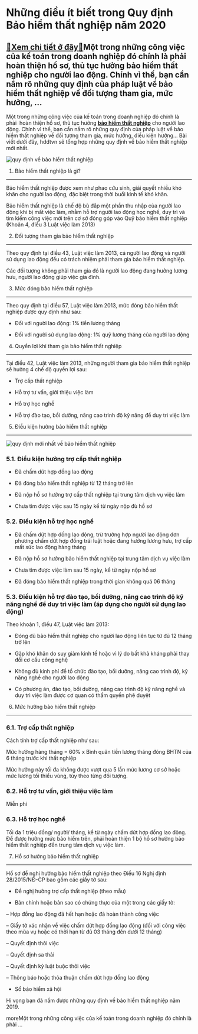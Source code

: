 Những điều ít biết trong Quy định Bảo hiểm thất nghiệp năm 2020
===============================================================

[:gift:Xem chi tiết ở đây:gift:](https://hddtvn.com/nhung-dieu-it-biet-trong-quy-dinh-bao-hiem-that-nghiep-nam-2020/)Một trong những công việc của kế toán trong doanh nghiệp đó chính là phải  hoàn thiện hồ sơ, thủ tục hưởng bảo hiểm thất nghiệp cho người lao động. Chính vì thế, bạn cần nắm rõ những quy định của pháp luật về bảo hiểm thất nghiệp về đối tượng tham gia, mức hưởng, …
-------------------------------------------------------------------------------------------------------------------------------------------------------------------------------------------------------------------------------------------------------------------------

Một trong những công việc của kế toán trong doanh nghiệp đó chính là phải  hoàn thiện hồ sơ, thủ tục hưởng **[bảo hiểm thất nghiệp](#)** cho người lao động. Chính vì thế, bạn cần nắm rõ những quy định của pháp luật về bảo hiểm thất nghiệp về đối tượng tham gia, mức hưởng, điều kiện hưởng… Bài viết dưới đây, hddtvn sẽ tổng hợp những quy định về bảo hiểm thất nghiệp mới nhất.


![quy định về bảo hiểm thất nghiệp](https://hddtvn.com/wp-content/uploads/2021/01/bhtn.png)


1. Bảo hiểm thất nghiệp là gì?
------------------------------


Bảo hiểm thất nghiệp được xem như phao cứu sinh, giải quyết nhiều khó khăn cho người lao động, đặc biệt trong thời buổi kinh tế khó khăn.


Bảo hiểm thất nghiệp là chế độ bù đắp một phần thu nhập của người lao động khi bị mất việc làm, nhằm hỗ trợ người lao động học nghề, duy trì và tìm kiếm công việc mới trên cơ sở đóng góp vào Quỹ bảo hiểm thất nghiệp (Khoản 4, điều 3 Luật việc làm 2013)


2. Đối tượng tham gia bảo hiểm thất nghiệp
------------------------------------------


Theo quy định tại điều 43, Luật việc làm 2013, cả người lao động và người sử dụng lao động đều có trách nhiệm phải tham gia bảo hiểm thất nghiệp.


Các đối tượng không phải tham gia đó là người lao động đang hưởng lương hưu, người lao động giúp việc gia đình.


3. Mức đóng bảo hiểm thất nghiệp
--------------------------------


Theo quy định tại điều 57, Luật việc làm 2013, mức đóng bảo hiểm thất nghiệp được quy định như sau:




* Đối với người lao động: 1% tiền lương tháng

* Đối với người sử dụng lao động: 1% quỹ lương tháng của người lao động



4. Quyền lợi khi tham gia bảo hiểm thất nghiệp
----------------------------------------------


Tại điều 42, Luật việc làm 2013, những người tham gia bảo hiểm thất nghiệp sẽ hưởng 4 chế độ quyền lợi sau:




* Trợ cấp thất nghiệp

* Hỗ trợ tư vấn, giới thiệu việc làm

* Hỗ trợ học nghề

* Hỗ trợ đào tạo, bồi dưỡng, nâng cao trình độ kỹ năng để duy trì việc làm



5. Điều kiện hưởng bảo hiểm thất nghiệp
---------------------------------------


![quy định mới nhất về bảo hiểm thất nghiệp](https://hddtvn.com/wp-content/uploads/2021/01/bhtn.jpg)


### 5.1. Điều kiện hưởng trợ cấp thất nghiệp




* Đã chấm dứt hợp đồng lao động

* Đã đóng bảo hiểm thất nghiệp từ 12 tháng trở lên

* Đã nộp hồ sơ hưởng trợ cấp thất nghiệp tại trung tâm dịch vụ việc làm

* Chưa tìm được việc sau 15 ngày kể từ ngày nộp đủ hồ sơ



### 5.2. Điều kiện hỗ trợ học nghề




* Đã chấm dứt hợp đồng lao động, trừ trường hợp người lao động đơn phương chấm dứt hợp đồng trái luật hoặc đang hưởng lương hưu, trợ cấp mất sức lao động hàng tháng

* Đã nộp hồ sơ hưởng bảo hiểm thất nghiệp tại trung tâm dịch vụ việc làm

* Chưa tìm được việc làm sau 15 ngày, kể từ ngày nộp hồ sơ

* Đã đóng bảo hiểm thất nghiệp trong thời gian không quá 06 tháng



### 5.3. Điều kiện hỗ trợ đào tạo, bồi dưỡng, nâng cao trình độ kỹ năng nghề để duy trì việc làm (áp dụng cho người sử dụng lao động)


Theo khoản 1, điều 47, Luật việc làm 2013:




* Đóng đủ bảo hiểm thất nghiệp cho người lao động liên tục từ đủ 12 tháng trở lên

* Gặp khó khăn do suy giảm kinh tế hoặc vì lý do bất khả kháng phải thay đổi cơ cấu công nghệ

* Không đủ kinh phí để tổ chức đào tạo, bồi dưỡng, nâng cao trình độ, kỹ năng nghề cho người lao động

* Có phương án, đào tạo, bồi dưỡng, nâng cao trình độ kỹ năng nghề và duy trì việc làm được cơ quan có thẩm quyền phê duyệt



6. Mức hưởng bảo hiểm thất nghiệp
---------------------------------


### 6.1. Trợ cấp thất nghiệp


Cách tính trợ cấp thất nghiệp như sau:


Mức hưởng hàng tháng = 60% x Bình quân tiền lương tháng đóng BHTN của 6 tháng trước khi thất nghiệp


Mức hưởng này tối đa không được vượt qua 5 lần mức lương cơ sở hoặc mức lương tối thiểu vùng, tùy theo từng đối tượng.


### 6.2. Hỗ trợ tư vấn, giới thiệu việc làm


Miễn phí


### 6.3. Hỗ trợ học nghề


Tối đa 1 triệu đồng/ người/ tháng, kể từ ngày chấm dứt hợp đồng lao động. Để được hưởng mức bảo hiểm trên, phải hoàn thiện 1 bộ hồ sơ hưởng bảo hiểm thất nghiệp đến trung tâm dịch vụ việc làm.


7. Hồ sơ hưởng bảo hiểm thất nghiệp
-----------------------------------


Hồ sơ đề nghị hưởng bảo hiểm thất nghiệp theo Điều 16 Nghị định 28/2015/NĐ-CP bao gồm các giấy tờ sau:




* Đề nghị hưởng trợ cấp thất nghiệp (theo mẫu)

* Bản chính hoặc bản sao có chứng thực của một trong các giấy tờ:



– Hợp đồng lao động đã hết hạn hoặc đã hoàn thành công việc


– Giấy tờ xác nhận về việc chấm dứt hợp đồng lao động (đối với công việc theo mùa vụ hoặc có thời hạn từ đủ 03 tháng đến dưới 12 tháng)


– Quyết định thôi việc


– Quyết định sa thải


– Quyết định kỷ luật buộc thôi việc


– Thông báo hoặc thỏa thuận chấm dứt hợp đồng lao động




* Sổ bảo hiểm xã hội



Hi vọng bạn đã nắm được những quy định về bảo hiểm thất nghiệp năm 2019.



moreMột trong những công việc của kế toán trong doanh nghiệp đó chính là phải …


